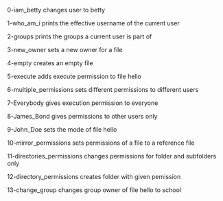 0-iam_betty changes user to betty

1-who_am_i prints the effective username of the current user

2-groups prints the groups a current user is part of

3-new_owner sets a new owner for a file

4-empty creates an empty file

5-execute adds execute permission to file hello

6-multiple_permissions sets different permissions to different users

7-Everybody gives execution permission to everyone

8-James_Bond gives permissions to other users only

9-John_Doe sets the mode of file hello

10-mirror_permissions sets permissions of a file to a reference file

11-directories_permissions changes permissions for folder and subfolders only

12-directory_permissions creates folder with given pemission

13-change_group changes group owner of file hello to school
